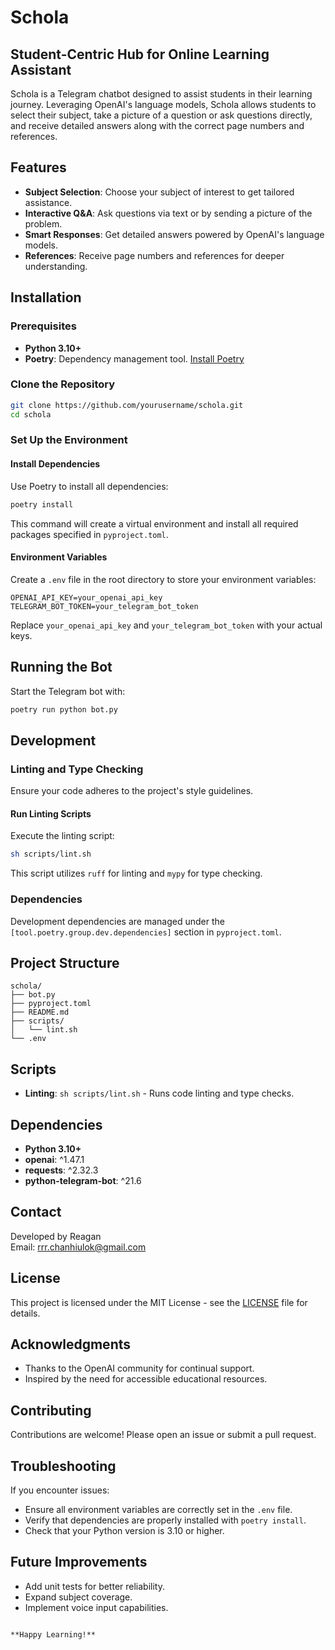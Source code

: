 # Schola

## Student-Centric Hub for Online Learning Assistant

Schola is a Telegram chatbot designed to assist students in their learning journey. Leveraging OpenAI's language models, Schola allows students to select their subject, take a picture of a question or ask questions directly, and receive detailed answers along with the correct page numbers and references.

## Features

- **Subject Selection**: Choose your subject of interest to get tailored assistance.
- **Interactive Q&A**: Ask questions via text or by sending a picture of the problem.
- **Smart Responses**: Get detailed answers powered by OpenAI's language models.
- **References**: Receive page numbers and references for deeper understanding.

## Installation

### Prerequisites

- **Python 3.10+**
- **Poetry**: Dependency management tool. [Install Poetry](https://python-poetry.org/docs/#installation)

### Clone the Repository

```bash
git clone https://github.com/yourusername/schola.git
cd schola
```

### Set Up the Environment

#### Install Dependencies

Use Poetry to install all dependencies:

```bash
poetry install
```

This command will create a virtual environment and install all required packages specified in `pyproject.toml`.

#### Environment Variables

Create a `.env` file in the root directory to store your environment variables:

```env
OPENAI_API_KEY=your_openai_api_key
TELEGRAM_BOT_TOKEN=your_telegram_bot_token
```

Replace `your_openai_api_key` and `your_telegram_bot_token` with your actual keys.

## Running the Bot

Start the Telegram bot with:

```bash
poetry run python bot.py
```

## Development

### Linting and Type Checking

Ensure your code adheres to the project's style guidelines.

#### Run Linting Scripts

Execute the linting script:

```bash
sh scripts/lint.sh
```

This script utilizes `ruff` for linting and `mypy` for type checking.

### Dependencies

Development dependencies are managed under the `[tool.poetry.group.dev.dependencies]` section in `pyproject.toml`.

## Project Structure

```
schola/
├── bot.py
├── pyproject.toml
├── README.md
├── scripts/
│   └── lint.sh
└── .env
```

## Scripts

- **Linting**: `sh scripts/lint.sh` - Runs code linting and type checks.

## Dependencies

- **Python 3.10+**
- **openai**: ^1.47.1
- **requests**: ^2.32.3
- **python-telegram-bot**: ^21.6

## Contact

Developed by Reagan  
Email: [rrr.chanhiulok@gmail.com](mailto:rrr.chanhiulok@gmail.com)

## License

This project is licensed under the MIT License - see the [LICENSE](LICENSE) file for details.

## Acknowledgments

- Thanks to the OpenAI community for continual support.
- Inspired by the need for accessible educational resources.

## Contributing

Contributions are welcome! Please open an issue or submit a pull request.

## Troubleshooting

If you encounter issues:

- Ensure all environment variables are correctly set in the `.env` file.
- Verify that dependencies are properly installed with `poetry install`.
- Check that your Python version is 3.10 or higher.

## Future Improvements

- Add unit tests for better reliability.
- Expand subject coverage.
- Implement voice input capabilities.

```

**Happy Learning!**

